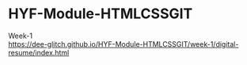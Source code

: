 # HYF-Module-HTMLCSSGIT

Week-1 <br>
https://dee-glitch.github.io/HYF-Module-HTMLCSSGIT/week-1/digital-resume/index.html
